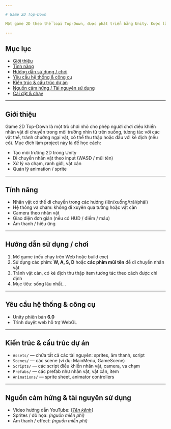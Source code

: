 ```yaml
---

# Game 2D Top-Down

Một game 2D theo thể loại Top-Down, được phát triển bằng Unity. Được làm dựa trên một hướng dẫn YouTube.

---
```


## Mục lục

* [Giới thiệu](#giới-thiệu)
* [Tính năng](#tính-năng)
* [Hướng dẫn sử dụng / chơi](#hướng-dẫn-sử-dụng--chơi)
* [Yêu cầu hệ thống & công cụ](#yêu-cầu-hệ-thống--công-cụ)
* [Kiến trúc & cấu trúc dự án](#kiến-trúc--cấu-trúc-dự-án)
* [Nguồn cảm hứng / Tài nguyên sử dụng](#nguồn-cảm-hứng--tài-nguyên-sử-dụng)
* [Cài đặt & chạy](#cài-đặt--chạy)

---

## Giới thiệu

Game 2D Top-Down là một trò chơi nhỏ cho phép người chơi điều khiển nhân vật di chuyển trong môi trường nhìn từ trên xuống, tương tác với các vật thể, tránh chướng ngại vật, có thể thu thập hoặc đấu với kẻ địch (nếu có). Mục đích làm project này là để học cách:

* Tạo môi trường 2D trong Unity
* Di chuyển nhân vật theo input (WASD / mũi tên)
* Xử lý va chạm, ranh giới, vật cản
* Quản lý animation / sprite

---

## Tính năng

* Nhân vật có thể di chuyển trong các hướng (lên/xuống/trái/phải)
* Hệ thống va chạm: không đi xuyên qua tường hoặc vật cản
* Camera theo nhân vật 
* Giao diện đơn giản (nếu có HUD / điểm / máu)
* Âm thanh / hiệu ứng  

---

## Hướng dẫn sử dụng / chơi

1. Mở game (nếu chạy trên Web hoặc build exe)
2. Sử dụng các phím: **W, A, S, D** hoặc **các phím mũi tên** để di chuyển nhân vật
3. Tránh vật cản, có kẻ địch thu thập item tương tác theo cách được chỉ định
4. Mục tiêu: sống lâu nhất...

---

## Yêu cầu hệ thống & công cụ

* Unity phiên bản **6.0**  
* Trình duyệt web hỗ trợ WebGL  
---

## Kiến trúc & cấu trúc dự án

* `Assets/` — chứa tất cả các tài nguyên: sprites, âm thanh, script
* `Scenes/` — các scene (ví dụ: MainMenu, GameScene)
* `Scripts/` — các script điều khiển nhân vật, camera, va chạm
* `Prefabs/` — các prefab như nhân vật, vật cản, item
* `Animations/` — sprite sheet, animator controllers

---

## Nguồn cảm hứng & tài nguyên sử dụng

* Video hướng dẫn YouTube: *\[[Tên kênh](https://www.youtube.com/@lamgamedao)]*
* Sprites / đồ họa: *(nguồn miễn phí)*
* Âm thanh / effect: *(nguồn miễn phí)*
